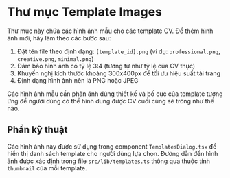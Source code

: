 # Thư mục Template Images

Thư mục này chứa các hình ảnh mẫu cho các template CV. Để thêm hình ảnh mới, hãy làm theo các bước sau:

1. Đặt tên file theo định dạng: `[template_id].png` (ví dụ: `professional.png`, `creative.png`, `minimal.png`)
2. Đảm bảo hình ảnh có tỷ lệ 3:4 (tương tự như tỷ lệ của CV thực)
3. Khuyến nghị kích thước khoảng 300x400px để tối ưu hiệu suất tải trang
4. Định dạng hình ảnh nên là PNG hoặc JPEG

Các hình ảnh mẫu cần phản ánh đúng thiết kế và bố cục của template tương ứng để người dùng có thể hình dung được CV cuối cùng sẽ trông như thế nào.

## Phần kỹ thuật

Các hình ảnh này được sử dụng trong component `TemplatesDialog.tsx` để hiển thị danh sách template cho người dùng lựa chọn. Đường dẫn đến hình ảnh được xác định trong file `src/lib/templates.ts` thông qua thuộc tính `thumbnail` của mỗi template.
